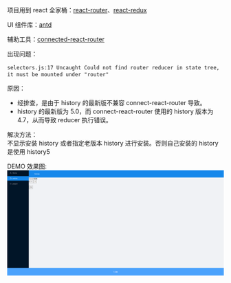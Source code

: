 项目用到 react 全家桶：[react-router](http://react-guide.github.io/react-router-cn/index.html)、[react-redux](https://www.redux.org.cn/)

UI 组件库：[antd](https://ant.design/docs/react/introduce-cn)

辅助工具：[connected-react-router](https://www.npmjs.com/package/connected-react-router)

出现问题：

```
selectors.js:17 Uncaught Could not find router reducer in state tree, it must be mounted under "router"
```

原因：

- 经排查，是由于 history 的最新版不兼容 connect-react-router 导致。
- history 的最新版为 5.0，而 connect-react-router 使用的 history 版本为 4.7，从而导致 reducer 执行错误。

解决方法：  
不显示安装 history 或者指定老版本 history 进行安装。否则自己安装的 history 是使用 history5

DEMO 效果图:  
![1](../../img/1.png)

